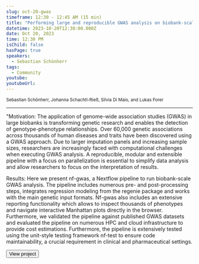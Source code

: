 ```yaml
---
slug: oct-20-gwas
timeframe: 12:30 - 12:45 AM (15 min)
title: "Performing large and reproducible GWAS analysis on biobank-scale data"
datetime: 2023-10-20T12:30:00.000Z
date: Oct 20, 2023
time: 12:30 PM
isChild: false
hasPage: true
speakers:
  - Sebastian Schönherr
tags:
  - Community
youtube: 
youtubeUrl: 
---
```

<div className="mb-4">
  <small className="typo-small">
    Sebastian Schönherr, Johanna Schachtl-Rieß, Silvia Di Maio, and Lukas Forer
  </small>
</div>

<hr className="border-t border-gray-50 mb-4 opacity-20" />

"Motivation: The application of genome-wide association studies (GWAS) in large biobanks is transforming genetic research and enables the detection of genotype-phenotype relationships. Over 60,000 genetic associations across thousands of human diseases and traits have been discovered using a GWAS approach. Due to larger imputation panels and increasing sample sizes, researchers are increasingly faced with computational challenges when executing GWAS analysis. A reproducible, modular and extensible pipeline with a focus on parallelization is essential to simplify data analysis and allow researchers to focus on the interpretation of results. 

Results: Here we present nf-gwas, a Nextflow pipeline to run biobank-scale GWAS analysis. The pipeline includes numerous pre- and post-processing steps, integrates regression modeling from the regenie package and works with the main genetic input formats. Nf-gwas also includes an extensive reporting functionality which allows to inspect thousands of phenotypes and navigate interactive Manhattan plots directly in the browser. Furthermore, we validated the pipeline against published GWAS datasets and evaluated the pipeline on numerous HPC and cloud infrastructure to provide cost estimations. Furthermore, the pipeline is extensively tested using the unit-style testing framework nf-test to ensure code maintainability, a crucial requirement in clinical and pharmaceutical settings.

<div>
  <Button to="https://github.com/genepi/nf-gwas" variant="secondary" size="md" arrow>
    View project
  </Button>
</div>